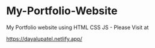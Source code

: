# My-Portfolio-Website
My Portfolio website using HTML CSS JS - Please Visit at

https://dayalupatel.netlify.app/
